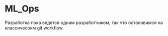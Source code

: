# ML_Ops

Разработка пока ведется одним разработчиком, так что остановимся на классичесокм git workflow.
